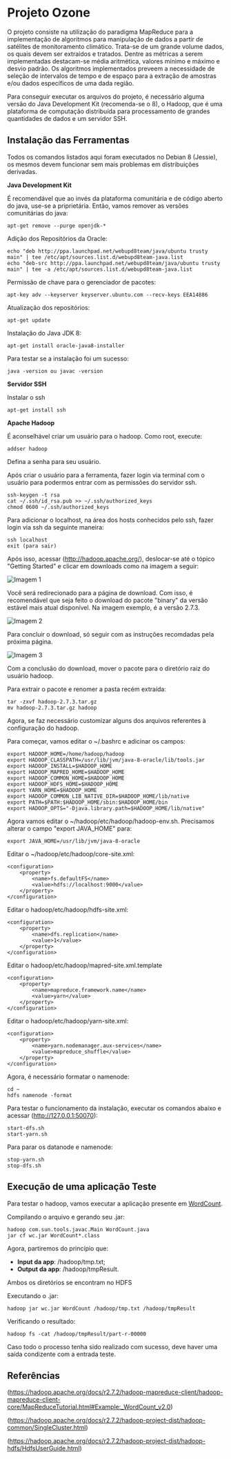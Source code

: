 # Projeto Ozone
O projeto consiste na utilização do paradigma MapReduce para a implementação de algoritmos para manipulação de dados a partir de satélites de monitoramento climático. Trata-se de um grande volume dados, os quais devem ser extraídos e tratados. Dentre as métricas a serem implementadas destacam-se média aritmética, valores mínimo e máximo e desvio padrão. Os algoritmos implementados preveem a necessidade de seleção de intervalos de tempo e de espaço para a extração de amostras e/ou dados específicos de uma dada região.

Para conseguir executar os arquivos do projeto, é necessário alguma versão do Java Development Kit (recomenda-se o 8), o Hadoop, que é uma plataforma de computação distribuída para processamento de grandes quantidades de dados e um servidor SSH.

## Instalação das Ferramentas
Todos os comandos listados aqui foram executados no Debian 8 (Jessie), os mesmos devem funcionar sem mais problemas em distribuições derivadas.

**Java Development Kit**

É recomendável que ao invés da plataforma comunitária e de código aberto do java, use-se a priprietária. Então, vamos remover as versões comunitárias do java:
```
apt-get remove --purge openjdk-*
```
Adição dos Repositórios da Oracle:
```
echo "deb http://ppa.launchpad.net/webupd8team/java/ubuntu trusty main" | tee /etc/apt/sources.list.d/webupd8team-java.list
echo "deb-src http://ppa.launchpad.net/webupd8team/java/ubuntu trusty main" | tee -a /etc/apt/sources.list.d/webupd8team-java.list
```
Permissão de chave para o gerenciador de pacotes:
```
apt-key adv --keyserver keyserver.ubuntu.com --recv-keys EEA14886
```
Atualização dos repositórios:
```
apt-get update
```
Instalação do Java JDK 8:
```
apt-get install oracle-java8-installer
```
Para testar se a instalação foi um sucesso:
```
java -version ou javac -version
```

**Servidor SSH**

Instalar o ssh
```
apt-get install ssh
```

**Apache Hadoop**

É aconselhável criar um usuário para o hadoop. Como root, execute:
```
addser hadoop
```
Defina a senha para seu usuário.

Após criar o usuário para a ferramenta, fazer login via terminal com o usuário para podermos entrar com as permissões do servidor ssh.
```
ssh-keygen -t rsa
cat ~/.ssh/id_rsa.pub >> ~/.ssh/authorized_keys
chmod 0600 ~/.ssh/authorized_keys
```
Para adicionar o localhost, na área dos hosts conhecidos pelo ssh, fazer login via ssh da seguinte maneira:
```
ssh localhost
exit (para sair)
```
Após isso, acessar (http://hadoop.apache.org/), deslocar-se até o tópico "Getting Started" e clicar em downloads como na imagem a seguir:

![Imagem 1](images/img_1.png)

Você será redirecionado para a página de download. Com isso, é recomendável que seja feito o download do pacote "binary" da versão estável mais atual disponível. Na imagem exemplo, é a versão 2.7.3.

![Imagem 2](images/img_2.png)

Para concluir o download, só seguir com as instruções recomdadas pela próxima página.

![Imagem 3](images/img_3.png)

Com a conclusão do download, mover o pacote para o diretório raiz do usuário hadoop.

Para extrair o pacote e renomer a pasta recém extraída:
```
tar -zxvf hadoop-2.7.3.tar.gz
mv hadoop-2.7.3.tar.gz hadoop
```
Agora, se faz necessário customizar alguns dos arquivos referentes à configuração do hadoop.

Para começar, vamos editar o ~/.bashrc e adicinar os campos:
```
export HADOOP_HOME=/home/hadoop/hadoop
export HADOOP_CLASSPATH=/usr/lib/jvm/java-8-oracle/lib/tools.jar
export HADOOP_INSTALL=$HADOOP_HOME
export HADOOP_MAPRED_HOME=$HADOOP_HOME
export HADOOP_COMMON_HOME=$HADOOP_HOME
export HADOOP_HDFS_HOME=$HADOOP_HOME
export YARN_HOME=$HADOOP_HOME
export HADOOP_COMMON_LIB_NATIVE_DIR=$HADOOP_HOME/lib/native
export PATH=$PATH:$HADOOP_HOME/sbin:$HADOOP_HOME/bin
export HADOOP_OPTS="-Djava.library.path=$HADOOP_HOME/lib/native"
```
Agora vamos editar o ~/hadoop/etc/hadoop/hadoop-env.sh. Precisamos alterar o campo "export JAVA_HOME" para:
```
export JAVA_HOME=/usr/lib/jvm/java-8-oracle
```
Editar o ~/hadoop/etc/hadoop/core-site.xml:
```
<configuration>
    <property>
        <name>fs.defaultFS</name>
        <value>hdfs://localhost:9000</value>
    </property>
</configuration>
```
Editar o hadoop/etc/hadoop/hdfs-site.xml:
```
<configuration>
    <property>
        <name>dfs.replication</name>
        <value>1</value>
    </property>
</configuration>
```
Editar o hadoop/etc/hadoop/mapred-site.xml.template
```
<configuration>
    <property>
        <name>mapreduce.framework.name</name>
        <value>yarn</value>
    </property>
</configuration>
```
Editar o hadoop/etc/hadoop/yarn-site.xml:
```
<configuration>
    <property>
        <name>yarn.nodemanager.aux-services</name>
        <value>mapreduce_shuffle</value>
    </property>
</configuration>
```
Agora, é necessário formatar o namenode:
```
cd ~
hdfs namenode -format
```
Para testar o funcionamento da instalação, executar os comandos abaixo e acessar (http://127.0.0.1:50070):
```
start-dfs.sh
start-yarn.sh
```
Para parar os datanode e namenode:
```
stop-yarn.sh
stop-dfs.sh
```

## Execução de uma aplicação Teste

Para testar o hadoop, vamos executar a aplicação presente em [WordCount](examples/WordCount.java).

Compilando o arquivo e gerando seu .jar:
```
hadoop com.sun.tools.javac.Main WordCount.java
jar cf wc.jar WordCount*.class
```
Agora, partiremos do princípio que:
- **Input da app**: /hadoop/tmp.txt;
- **Output da app**: /hadoop/tmpResult.

Ambos os diretórios se encontram no HDFS

Executando o .jar:
```
hadoop jar wc.jar WordCount /hadoop/tmp.txt /hadoop/tmpResult
```
Verificando o resultado:
```
hadoop fs -cat /hadoop/tmpResult/part-r-00000
```

Caso todo o processo tenha sido realizado com sucesso, deve haver uma saída condizente com a entrada teste.

## Referências
(https://hadoop.apache.org/docs/r2.7.2/hadoop-mapreduce-client/hadoop-mapreduce-client-core/MapReduceTutorial.html#Example:_WordCount_v2.0)

(https://hadoop.apache.org/docs/r2.7.2/hadoop-project-dist/hadoop-common/SingleCluster.html)

(https://hadoop.apache.org/docs/r2.7.2/hadoop-project-dist/hadoop-hdfs/HdfsUserGuide.html)
